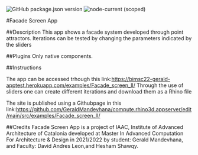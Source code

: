 ![GitHub package.json version](https://img.shields.io/github/package-json/v/mcneel/compute.rhino3d.appserver/main?label=version&style=flat-square)
![node-current (scoped)](https://img.shields.io/badge/dynamic/json?label=node&query=engines.node&url=https%3A%2F%2Fraw.githubusercontent.com%2Fmcneel%2Fcompute.rhino3d.appserver%2Fmain%2Fpackage.json&style=flat-square&color=dark-green)

#Facade Screen App

##Description
This app shows a facade system developed through point attractors. Iterations can be tested by changing the parameters indicated by the sliders

##Plugins
Only native components.

##Instructions

The app can be accessed trhough this link:https://bimsc22-gerald-apptest.herokuapp.com/examples/Facade_screen_lI/
Through the use of sliders one can create different iterations and download them as a Rhino file

The site is published using a Githubpage in this link:https://github.com/GeraldMandevhana/compute.rhino3d.appserver/edit/main/src/examples/Facade_screen_lI/

##Credits
Facade Screen App is a project of IAAC, Institute of Advanced Architecture of Catalonia developed at Master In Advanced Computation For Architecture & Design in 2021/2022 by student: Gerald Mandevhana, and Faculty: David Andres Leon,and Hesham Shawqy.
